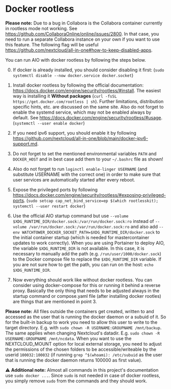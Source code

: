 # Docker rootless

**Please note:** Due to a bug in Collabora is the Collabora container currently in rootless mode not working. See https://github.com/CollaboraOnline/online/issues/2800. In that case, you need to run a separate Collabora instance on your own if you want to use this feature. The following flag will be useful https://github.com/nextcloud/all-in-one#how-to-keep-disabled-apps.

You can run AIO with docker rootless by following the steps below.

0. If docker is already installed, you should consider disabling it first: (`sudo systemctl disable --now docker.service docker.socket`)
1. Install docker rootless by following the official documentation: https://docs.docker.com/engine/security/rootless/#install. The easiest way is installing it **Without packages** (`curl -fsSL https://get.docker.com/rootless | sh`). Further limitations, distribution specific hints, etc. are discussed on the same site. Also do not forget to enable the systemd service, which may not be enabled always by default. See https://docs.docker.com/engine/security/rootless/#usage. (`systemctl --user enable docker`)
1. If you need ipv6 support, you should enable it by following https://github.com/nextcloud/all-in-one/blob/main/docker-ipv6-support.md.
1. Do not forget to set the mentioned environmental variables `PATH` and `DOCKER_HOST` and in best case add them to your `~/.bashrc` file as shown!
1. Also do not forget to run `loginctl enable-linger USERNAME` (and substitute USERNAME with the correct one) in order to make sure that user services are automatically started after every reboot.
1. Expose the privileged ports by following https://docs.docker.com/engine/security/rootless/#exposing-privileged-ports. (`sudo setcap cap_net_bind_service=ep $(which rootlesskit); systemctl --user restart docker`)
1. Use the official AIO startup command but use `--volume $XDG_RUNTIME_DIR/docker.sock:/var/run/docker.sock:ro` instead of `--volume /var/run/docker.sock:/var/run/docker.sock:ro` and also add `--env WATCHTOWER_DOCKER_SOCKET_PATH=$XDG_RUNTIME_DIR/docker.sock` to the initial container startup (which is needed for mastercontainer updates to work correctly). When you are using Portainer to deploy AIO, the variable `$XDG_RUNTIME_DIR` is not available. In this case, it is necessary to manually add the path (e.g. `/run/user/1000/docker.sock`) to the Docker compose file to replace the `$XDG_RUNTIME_DIR` variable. If you are not sure how to get the path, you can run on the host: `echo $XDG_RUNTIME_DIR`.

1. Now everything should work like without docker rootless. You can consider using docker-compose for this or running it behind a reverse proxy. Basically the only thing that needs to be adjusted always in the startup command or compose.yaml file (after installing docker rootles) are things that are mentioned in point 3.

**Please note:** All files outside the containers get created, written to and accessed as the user that is running the docker daemon or a subuid of it. So for the built-in backup to work you need to allow this user to write to the target directory. E.g. with `sudo chown -R USERNAME:GROUPNAME /mnt/backup`. The same applies when changing Nextcloud's datadir. E.g. `sudo chown -R USERNAME:GROUPNAME /mnt/ncdata`. When you want to use the NEXTCLOUD_MOUNT option for local external storage, you need to adjust the permissions of the chosen folders to be accessible/writeable by the userid `100032:100032` (if running `grep ^$(whoami): /etc/subuid` as the user that is running the docker daemon returns 100000 as first value). 

⚠️ **Additional note:** Almost all commands in this project's documentation use `sudo docker ...`. Since `sudo` is not needed in case of docker rootless, you simply remove `sudo` from the commands and they should work. 
